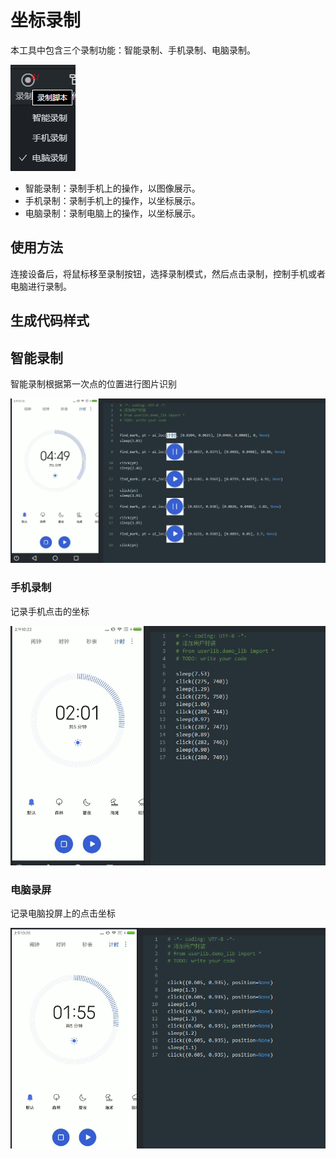 # 坐标录制

本工具中包含三个录制功能：智能录制、手机录制、电脑录制。

![](./image/20220523004824.png)

- 智能录制：录制手机上的操作，以图像展示。
- 手机录制：录制手机上的操作，以坐标展示。
- 电脑录制：录制电脑上的操作，以坐标展示。

## 使用方法

连接设备后，将鼠标移至录制按钮，选择录制模式，然后点击录制，控制手机或者电脑进行录制。

## 生成代码样式

## 智能录制

智能录制根据第一次点的位置进行图片识别

![](./image/20220523004924.png)

### 手机录制

记录手机点击的坐标

![](./image/20220523004946.png)

### 电脑录屏

记录电脑投屏上的点击坐标

![](./image/20220523005014.png)
